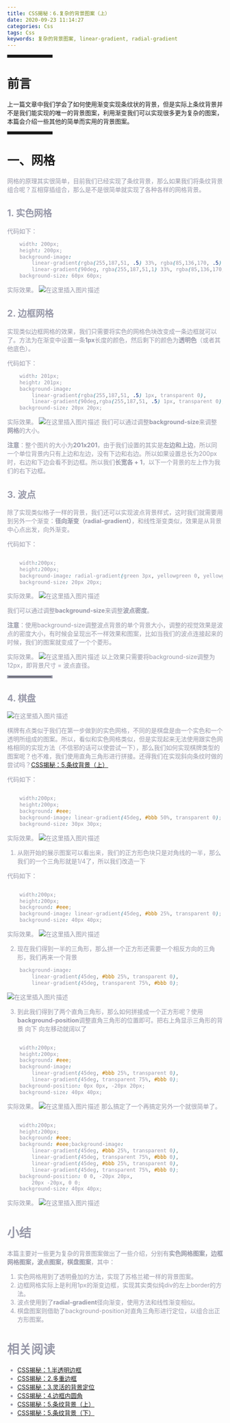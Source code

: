```yaml
---
title: CSS揭秘：6.复杂的背景图案（上）
date: 2020-09-23 11:14:27
categories: Css
tags: Css
keywords: 复杂的背景图案, linear-gradient, radial-gradient
---
```


</font>

<hr style=" border:solid; width:100px; height:1px;" color=#000000 size=1">

# 前言
上一篇文章中我们学会了如何使用渐变实现条纹状的背景，但是实际上条纹背景并不是我们能实现的唯一的背景图案，利用渐变我们可以实现很多更为复杂的图案，本篇会介绍一些其他的简单而实用的背景图案。

<font color=#999AAA ></font>

<hr style=" border:solid; width:100px; height:1px;" color=#000000 size=1">


# 一、网格


<font color=#999AAA >网格的原理其实很简单，目前我们已经实现了条纹背景，那么如果我们将条纹背景组合呢？互相穿插组合，那么是不是很简单就实现了各种各样的网格背景。

## 1. 实色网格

<font color=#999AAA >代码如下：
```css
	width: 200px;
	height: 200px;
	background-image:
		linear-gradient(rgba(255,187,51, .5) 33%, rgba(85,136,170, .5) 0, rgba(85,136,170, .5) 66%, rgba(173,255,47, .5) 0),
		linear-gradient(90deg, rgba(255,187,51,1) 33%, rgba(85,136,170, 1) 0, rgba(85,136,170, 1) 66%, rgba(173,255,47, .5) 0);
	background-size: 60px 60px;
```

<font color=#999AAA >实际效果。
![在这里插入图片描述](https://img-blog.csdnimg.cn/20200918100511610.png#pic_center)
## 2. 边框网格
实现类似边框网格的效果，我们只需要将实色的网格色块改变成一条边框就可以了。方法为在渐变中设置一条**1px**长度的颜色，然后剩下的颜色为**透明色**（或者其他底色）。

<font color=#999AAA >代码如下：
```css
	width: 201px;
	height: 201px;
	background-image:
		linear-gradient(rgba(255,187,51, .5) 1px, transparent 0),
		linear-gradient(90deg,rgba(255,187,51, .5) 1px, transparent 0);
	background-size: 20px 20px;
```

<font color=#999AAA >实际效果。
![在这里插入图片描述](https://img-blog.csdnimg.cn/20200918102106767.png#pic_center)
我们可以通过调整**background-size**来调整**网格**的大小。

**注意**：整个图片的大小为**201x201**，由于我们设置的其实是**左边和上边**，所以同一个单位背景内只有上边和左边，没有下边和右边。所以如果设置总长为200px时，右边和下边会看不到边框。所以我们**长宽各 + 1**，以下一个背景的左上作为我们的右下边框。

## 3. 波点
除了实现类似格子一样的背景，我们还可以实现波点背景样式，这时我们就需要用到另外一个渐变：**径向渐变（radial-gradient）**，和线性渐变类似，效果是从背景中心点出发，向外渐变。

<font color=#999AAA >代码如下：
```css

	width:200px;
	height:200px;
	background-image: radial-gradient(green 3px, yellowgreen 0, yellowgreen 6px, transparent 0);
	background-size: 20px 20px;

```

<font color=#999AAA >实际效果。
![在这里插入图片描述](https://img-blog.csdnimg.cn/20200921085836761.png#pic_center)

我们可以通过调整**background-size**来调整**波点密度**。

**注意**：使用background-size调整波点背景的单个背景大小，调整的视觉效果是波点的密度大小，有时候会呈现出不一样效果和图案，比如当我们的波点连接起来的时候，我们的图案就变成了一个个菱形。

<font color=#999AAA >实际效果。
![在这里插入图片描述](https://img-blog.csdnimg.cn/20200921090246511.png#pic_center)
<font color=#999AAA >以上效果只需要将background-size调整为12px，即背景尺寸 = 波点直径。
<hr style=" border:solid; width:100px; height:1px;" color=#000000 size=1">


## 4. 棋盘
![在这里插入图片描述](https://img-blog.csdnimg.cn/2020092109251135.png#pic_center)

棋牌有点类似于我们在第一步做到的实色网格，不同的是棋盘是由一个实色和一个透明所组成的图案。所以，看似和实色网格类似，但是实现起来无法使用跟实色网格相同的实现方法（不信邪的话可以使尝试一下），那么我们如何实现棋牌类型的图案呢？也不难，我们使用直角三角形进行拼接。还得我们在实现斜向条纹时做的尝试吗？[CSS揭秘：5.条纹背景（上）](https://blog.csdn.net/lunhui1994_/article/details/106933714)

<font color=#999AAA >代码如下：
```css

	width:200px;
	height:200px;
	background: #eee;
	background-image: linear-gradient(45deg, #bbb 50%, transparent 0);	
	background-size: 30px 30px;

```

<font color=#999AAA >实际效果。
![在这里插入图片描述](https://img-blog.csdnimg.cn/20200921092328712.png#pic_center)

1. 从刚开始的展示图案可以看出来，我们的正方形色块只是对角线的一半，那么我们的一个三角形就是1/4了，所以我们改造一下


<font color=#999AAA >代码如下：
```css

	width:200px;
	height:200px;
	background: #eee;
	background-image: linear-gradient(45deg, #bbb 25%, transparent 0);
	background-size: 40px 40px;

```

<font color=#999AAA >实际效果。
![在这里插入图片描述](https://img-blog.csdnimg.cn/20200921092909744.png#pic_center)

2. 现在我们得到一半的三角形，那么拼一个正方形还需要一个相反方向的三角形，我们再来一个背景
```css
	background-image: 
		linear-gradient(45deg, #bbb 25%, transparent 0),
		linear-gradient(45deg, transparent 75%, #bbb 0);
```
![在这里插入图片描述](https://img-blog.csdnimg.cn/20200921092709910.png#pic_center)

3. 到此我们得到了两个直角三角形，那么如何拼接成一个正方形呢？使用**background-position**调整直角三角形的位置即可。把右上角显示三角形的背景 向下 向左移动就阔以了
```css

	width:200px;
	height:200px;
	background: #eee;
	background-image: 
		linear-gradient(45deg, #bbb 25%, transparent 0),
		linear-gradient(45deg, transparent 75%, #bbb 0);
	background-position: 0px 0px, -20px 20px;
	background-size: 40px 40px;

```
<font color=#999AAA >实际效果。
![在这里插入图片描述](https://img-blog.csdnimg.cn/20200921094902113.png#pic_center)
那么搞定了一个再搞定另外一个就很简单了。
```css

	width:200px;
	height:200px;
	background: #eee;
	background: #eee;background-image:    
		linear-gradient(45deg, #bbb 25%, transparent 0),    
		linear-gradient(45deg, transparent 75%, #bbb 0),    
		linear-gradient(45deg, #bbb 25%, transparent 0),    
		linear-gradient(45deg, transparent 75%, #bbb 0);
	background-position: 0 0, -20px 20px,                     
		20px -20px, 0 0;
	background-size: 40px 40px;

```
<font color=#999AAA >实际效果。
![在这里插入图片描述](https://img-blog.csdnimg.cn/20200921095309238.png#pic_center)


# 小结
本篇主要对一些更为复杂的背景图案做出了一些介绍，分别有**实色网格图案，边框网格图案，波点图案，棋盘图案**，其中：
1. 实色网格用到了透明叠加的方法，实现了苏格兰裙一样的背景图案。
2. 边框网格实际上是利用1px的渐变边框，实现其实类似纯div的左上border的方法。
3. 波点使用到了**radial-gradient**径向渐变，使用方法和线性渐变相似。
4. 棋盘图案则借助了background-position对直角三角形进行定位，以组合出正方形图案。

# 相关阅读
- [CSS揭秘：1.半透明边框](https://blog.csdn.net/lunhui1994_/article/details/106653195)
- [CSS揭秘：2.多重边框](https://blog.csdn.net/lunhui1994_/article/details/106677231)
- [CSS揭秘：3.灵活的背景定位](https://blog.csdn.net/lunhui1994_/article/details/106699349)
- [CSS揭秘：4.边框内圆角](https://blog.csdn.net/lunhui1994_/article/details/106845534)
- [CSS揭秘：5.条纹背景（上）](https://blog.csdn.net/lunhui1994_/article/details/106933714)
- [CSS揭秘：5.条纹背景（下）](https://blog.csdn.net/lunhui1994_/article/details/107192736)
